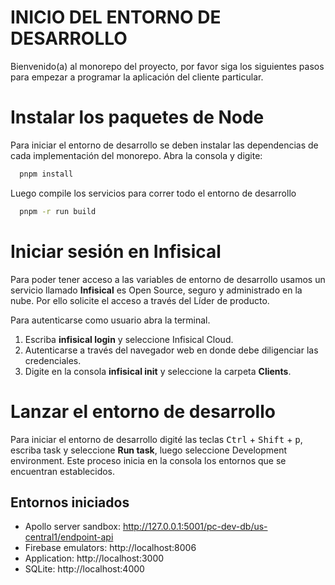 # INICIO DEL ENTORNO DE DESARROLLO

Bienvenido(a) al monorepo del proyecto, por favor siga los siguientes pasos para empezar a programar la aplicación del cliente particular.

# Instalar los paquetes de Node
Para iniciar el entorno de desarrollo se deben instalar las dependencias de cada implementación del monorepo. Abra la consola y digite:
```bash
  pnpm install
```

Luego compile los servicios para correr todo el entorno de desarrollo
```bash
  pnpm -r run build
```

# Iniciar sesión en Infisical
Para poder tener acceso a las variables de entorno de desarrollo usamos un servicio llamado **Infisical** es Open Source, seguro y administrado en la nube. Por ello solicite el acceso a través del Líder de producto.

Para autenticarse como usuario abra la terminal.

1. Escriba **infisical login** y seleccione Infisical Cloud.
2. Autenticarse a través del navegador web en donde debe diligenciar las credenciales.
3. Digite en la consola **infisical init** y seleccione la carpeta **Clients**.

# Lanzar el entorno de desarrollo
Para iniciar el entorno de desarrollo digité las teclas <kbd>Ctrl</kbd> + <kbd>Shift</kbd> + <kbd>p</kbd>, escriba task y seleccione **Run task**, luego seleccione Development environment. Este proceso inicia en la consola los entornos que se encuentran establecidos.

## Entornos iniciados
- Apollo server sandbox: http://127.0.0.1:5001/pc-dev-db/us-central1/endpoint-api
- Firebase emulators: http://localhost:8006
- Application: http://localhost:3000
- SQLite: http://localhost:4000